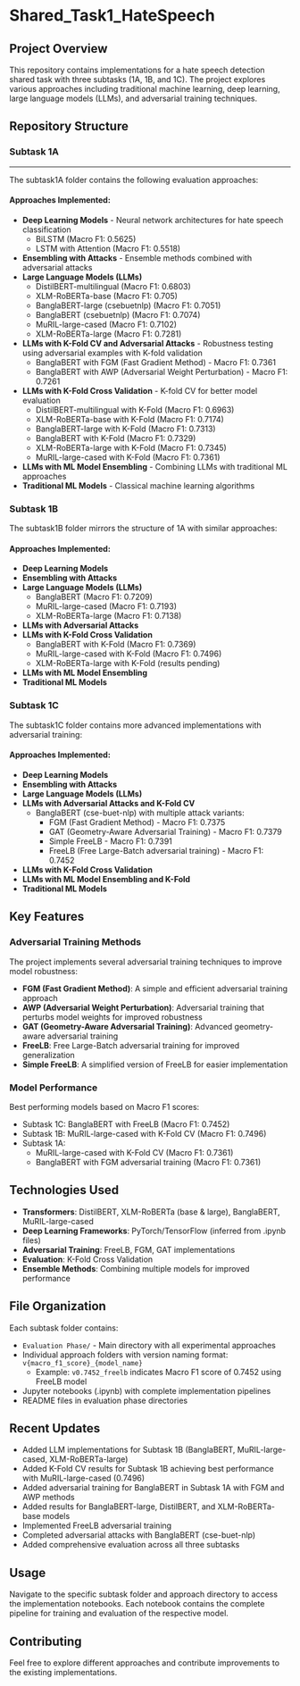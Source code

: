 # Shared_Task1_HateSpeech

## Project Overview
This repository contains implementations for a hate speech detection shared task with three subtasks (1A, 1B, and 1C). The project explores various approaches including traditional machine learning, deep learning, large language models (LLMs), and adversarial training techniques.

## Repository Structure

### Subtask 1A
-------------
The subtask1A folder contains the following evaluation approaches:

#### Approaches Implemented:
- **Deep Learning Models** - Neural network architectures for hate speech classification
  - BiLSTM (Macro F1: 0.5625)
  - LSTM with Attention (Macro F1: 0.5518)
- **Ensembling with Attacks** - Ensemble methods combined with adversarial attacks
- **Large Language Models (LLMs)**
  - DistilBERT-multilingual (Macro F1: 0.6803)
  - XLM-RoBERTa-base (Macro F1: 0.705)
  - BanglaBERT-large (csebuetnlp) (Macro F1: 0.7051)
  - BanglaBERT (csebuetnlp) (Macro F1: 0.7074)
  - MuRIL-large-cased (Macro F1: 0.7102)
  - XLM-RoBERTa-large (Macro F1: 0.7281)
- **LLMs with K-Fold CV and Adversarial Attacks** - Robustness testing using adversarial examples with K-fold validation
  - BanglaBERT with FGM (Fast Gradient Method) - Macro F1: 0.7361
  - BanglaBERT with AWP (Adversarial Weight Perturbation) - Macro F1: 0.7261
- **LLMs with K-Fold Cross Validation** - K-fold CV for better model evaluation
  - DistilBERT-multilingual with K-Fold (Macro F1: 0.6963)
  - XLM-RoBERTa-base with K-Fold (Macro F1: 0.7174)
  - BanglaBERT-large with K-Fold (Macro F1: 0.7313)
  - BanglaBERT with K-Fold (Macro F1: 0.7329)
  - XLM-RoBERTa-large with K-Fold (Macro F1: 0.7345)
  - MuRIL-large-cased with K-Fold (Macro F1: 0.7361)
- **LLMs with ML Model Ensembling** - Combining LLMs with traditional ML approaches
- **Traditional ML Models** - Classical machine learning algorithms

### Subtask 1B
The subtask1B folder mirrors the structure of 1A with similar approaches:

#### Approaches Implemented:
- **Deep Learning Models**
- **Ensembling with Attacks**
- **Large Language Models (LLMs)**
  - BanglaBERT (Macro F1: 0.7209)
  - MuRIL-large-cased (Macro F1: 0.7193)
  - XLM-RoBERTa-large (Macro F1: 0.7138)
- **LLMs with Adversarial Attacks**
- **LLMs with K-Fold Cross Validation**
  - BanglaBERT with K-Fold (Macro F1: 0.7369)
  - MuRIL-large-cased with K-Fold (Macro F1: 0.7496)
  - XLM-RoBERTa-large with K-Fold (results pending)
- **LLMs with ML Model Ensembling**
- **Traditional ML Models**

### Subtask 1C
The subtask1C folder contains more advanced implementations with adversarial training:

#### Approaches Implemented:
- **Deep Learning Models**
- **Ensembling with Attacks**
- **Large Language Models (LLMs)**
- **LLMs with Adversarial Attacks and K-Fold CV**
  - BanglaBERT (cse-buet-nlp) with multiple attack variants:
    - FGM (Fast Gradient Method) - Macro F1: 0.7375
    - GAT (Geometry-Aware Adversarial Training) - Macro F1: 0.7379
    - Simple FreeLB - Macro F1: 0.7391
    - FreeLB (Free Large-Batch adversarial training) - Macro F1: 0.7452
- **LLMs with K-Fold Cross Validation**
- **LLMs with ML Model Ensembling and K-Fold**
- **Traditional ML Models**

## Key Features

### Adversarial Training Methods
The project implements several adversarial training techniques to improve model robustness:
- **FGM (Fast Gradient Method)**: A simple and efficient adversarial training approach
- **AWP (Adversarial Weight Perturbation)**: Adversarial training that perturbs model weights for improved robustness
- **GAT (Geometry-Aware Adversarial Training)**: Advanced geometry-aware adversarial training
- **FreeLB**: Free Large-Batch adversarial training for improved generalization
- **Simple FreeLB**: A simplified version of FreeLB for easier implementation

### Model Performance
Best performing models based on Macro F1 scores:
- Subtask 1C: BanglaBERT with FreeLB (Macro F1: 0.7452)
- Subtask 1B: MuRIL-large-cased with K-Fold CV (Macro F1: 0.7496)
- Subtask 1A: 
  - MuRIL-large-cased with K-Fold CV (Macro F1: 0.7361)
  - BanglaBERT with FGM adversarial training (Macro F1: 0.7361)

## Technologies Used
- **Transformers**: DistilBERT, XLM-RoBERTa (base & large), BanglaBERT, MuRIL-large-cased
- **Deep Learning Frameworks**: PyTorch/TensorFlow (inferred from .ipynb files)
- **Adversarial Training**: FreeLB, FGM, GAT implementations
- **Evaluation**: K-Fold Cross Validation
- **Ensemble Methods**: Combining multiple models for improved performance

## File Organization
Each subtask folder contains:
- `Evaluation Phase/` - Main directory with all experimental approaches
- Individual approach folders with version naming format: `v{macro_f1_score}_{model_name}`
  - Example: `v0.7452_freelb` indicates Macro F1 score of 0.7452 using FreeLB model
- Jupyter notebooks (.ipynb) with complete implementation pipelines
- README files in evaluation phase directories

## Recent Updates
- Added LLM implementations for Subtask 1B (BanglaBERT, MuRIL-large-cased, XLM-RoBERTa-large)
- Added K-Fold CV results for Subtask 1B achieving best performance with MuRIL-large-cased (0.7496)
- Added adversarial training for BanglaBERT in Subtask 1A with FGM and AWP methods
- Added results for BanglaBERT-large, DistilBERT, and XLM-RoBERTa-base models
- Implemented FreeLB adversarial training
- Completed adversarial attacks with BanglaBERT (cse-buet-nlp)
- Added comprehensive evaluation across all three subtasks

## Usage
Navigate to the specific subtask folder and approach directory to access the implementation notebooks. Each notebook contains the complete pipeline for training and evaluation of the respective model.

## Contributing
Feel free to explore different approaches and contribute improvements to the existing implementations.
